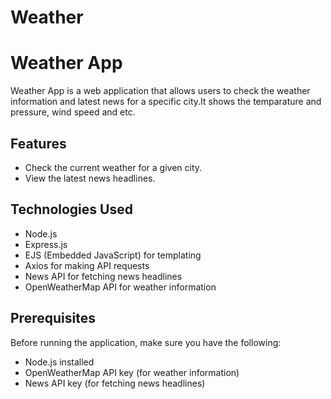 # Weather

# Weather App

Weather App is a web application that allows users to check the weather information and latest news for a specific city.It shows the temparature and pressure, wind speed and etc.

## Features

- Check the current weather for a given city.
- View the latest news headlines.

## Technologies Used

- Node.js
- Express.js
- EJS (Embedded JavaScript) for templating
- Axios for making API requests
- News API for fetching news headlines
- OpenWeatherMap API for weather information

## Prerequisites

Before running the application, make sure you have the following:

- Node.js installed
- OpenWeatherMap API key (for weather information)
- News API key (for fetching news headlines)
